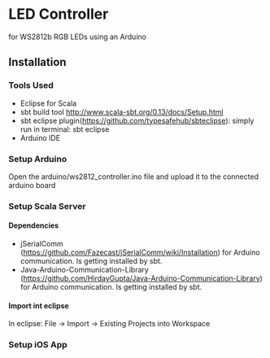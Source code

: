 # LED Controller
 for WS2812b RGB LEDs using an Arduino

## Installation

### Tools Used
- Eclipse for Scala
- sbt build tool http://www.scala-sbt.org/0.13/docs/Setup.html
 - sbt eclipse plugin(https://github.com/typesafehub/sbteclipse): simply run in terminal: sbt eclipse
- Arduino IDE

### Setup Arduino
Open the arduino/ws2812_controller.ino file and upload it to the connected arduino board

### Setup Scala Server
#### Dependencies
- jSerialComm (https://github.com/Fazecast/jSerialComm/wiki/Installation) for Arduino communication. Is getting installed by sbt.
- Java-Arduino-Communication-Library (https://github.com/HirdayGupta/Java-Arduino-Communication-Library) for Arduino communication. Is getting installed by sbt.
#### Import int eclipse
In eclipse: File → Import → Existing Projects into Workspace

### Setup iOS App

